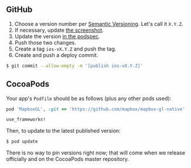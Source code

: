 ## GitHub

1. Choose a version number per [Semantic Versioning](http://semver.org/). Let's call it `X.Y.Z`.
1. If necessary, update [the screenshot](https://github.com/mapbox/mapbox-gl-native/blob/master/ios/screenshot.png).
1. Update the version [in the podspec](https://github.com/mapbox/mapbox-gl-native/blob/master/MapboxGL.podspec#L4). 
1. Push those two changes.
1. Create a tag `ios-vX.Y.Z` and push the tag. 
1. Create and push a deploy commit. 

```bash
$ git commit --allow-empty -m '[publish ios-vX.Y.Z]'
```

## CocoaPods

Your app's `Podfile` should be as follows (plus any other pods used): 

```ruby
pod 'MapboxGL', :git => 'https://github.com/mapbox/mapbox-gl-native'

use_frameworks!
```

Then, to update to the latest published version: 

```bash
$ pod update
```

There is no way to pin versions right now; that will come when we release officially and on the CocoaPods master repository. 